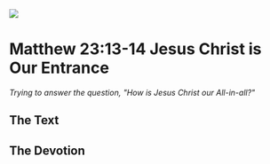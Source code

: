 <img class="intro-right" src="/images/art-matthew.jpg">

# Matthew 23:13-14 Jesus Christ is Our Entrance

*Trying to answer the question, "How is Jesus Christ our All-in-all?"*

## The Text

## The Devotion